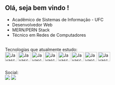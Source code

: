 ## Olá, seja bem vindo !
<ul>
        <li>Acadêmico de Sistemas de Informação - UFC</li>
        <li>Desenvolvedor Web</li>
        <li>MERN/PERN Stack</li>
        <li>Técnico em Redes de Computadores</li>
        
</ul>


<div style="display:inline_block"><br>
Tecnologias que atualmente estudo:<br>
<img align="center" alt="Javascript" height="30" width="40" src="https://cdn.jsdelivr.net/gh/devicons/devicon@latest/icons/javascript/javascript-original.svg">
<img align="center" alt="Javascript" height="30" width="40" src="https://cdn.jsdelivr.net/gh/devicons/devicon@latest/icons/csharp/csharp-original.svg" />
<img align="center" alt="Javascript" height="30" width="40" src="https://cdn.jsdelivr.net/gh/devicons/devicon@latest/icons/css3/css3-original.svg" />
<img align="center" alt="Javascript" height="30" width="40" src="https://cdn.jsdelivr.net/gh/devicons/devicon@latest/icons/html5/html5-original.svg" />
<img align="center" alt="Javascript" height="30" width="40" src="https://cdn.jsdelivr.net/gh/devicons/devicon@latest/icons/react/react-original.svg" />
<img align="center" alt="Javascript" height="30" width="40" src="https://cdn.jsdelivr.net/gh/devicons/devicon@latest/icons/nodejs/nodejs-original-wordmark.svg" />
<img align="center" alt="Javascript" height="30" width="40" src="https://cdn.jsdelivr.net/gh/devicons/devicon@latest/icons/mongodb/mongodb-original.svg" />
<img align="center" alt="Javascript" height="30" width="40" src="https://cdn.jsdelivr.net/gh/devicons/devicon@latest/icons/postgresql/postgresql-original.svg" />
          
##
Social:<br>
<a href="https://instagram.com/levirmelofe" target="_blank"><img src="https://img.shields.io/badge/-Instagram-%23E4405F?style=for-the-badge&logo=instagram&logoColor=white" target="_blank"></a>
<a href="https://www.linkedin.com/in/levirmelo/" target="_blank"><img src="https://img.shields.io/badge/-LinkedIn-%230077B5?style=for-the-badge&logo=linkedin&logoColor=white" target="_blank"></a> 
          
          
          
</div>
          
          
        
          
